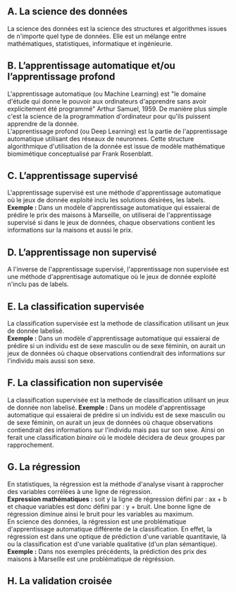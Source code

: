 ## A. La science des données  
La science des données est la science des structures et algorithmes issues de n'importe quel type de données. Elle est un mélange entre mathématiques, statistiques, informatique et ingénieurie.  
## B. L’apprentissage automatique et/ou l’apprentissage profond  
L'apprentissage automatique (ou Machine Learning) est "le domaine d'étude qui donne le pouvoir aux ordinateurs d'apprendre sans avoir explicitement été programmé" Arthur Samuel, 1959. De manière plus simple c'est la science de la programmation d'ordinateur pour qu'ils puissent apprendre de la donnée.  
L'apprentissage profond (ou Deep Learning) est la partie de l'apprentissage automatique utilisant des réseaux de neuronnes. Cette structure algorithmique d'utilisation de la donnée est issue de modèle mathématique biomimétique conceptualisé par Frank Rosenblatt.  
## C. L’apprentissage supervisé  
L'apprentissage supervisé est une méthode d'apprentissage automatique où le jeux de donnée exploité inclu les solutions désirées, les labels.   
**Exemple :** Dans un modèle d'apprentissage automatique qui essaierai de prédire le prix des maisons à Marseille, on utiliserai de l'apprentissage supervisé si dans le jeux de données, chaque observations contient les informations sur la maisons et aussi le prix. 
## D. L’apprentissage non supervisé  
A l'inverse de l'apprentissage supervisé, l'apprentissage non supervisée est une méthode d'apprentisage automatique où le jeux de donnée exploité n'inclu pas de labels.  
## E. La classification supervisée  
La classification supervisée est la methode de classification utilisant un jeux de donnée labelisé.  
**Exemple :** Dans un modèle d'apprentissage automatique qui essaierai de prédire si un individu est de sexe masculin ou de sexe féminin, on aurait un jeux de données où chaque observations contiendrait des informations sur l'individu mais aussi son sexe. 
## F. La classification non supervisée  
La classification supervisée est la methode de classification utilisant un jeux de donnée non labelisé.
**Exemple :** Dans un modèle d'apprentissage automatique qui essaierai de prédire si un individu est de sexe masculin ou de sexe féminin, on aurait un jeux de données où chaque observations contiendrait des informations sur l'individu mais pas sur son sexe. Ainsi on ferait une classification *binaire* où le modèle décidera de deux groupes par rapprochement.  
## G. La régression  
En statistiques, la régression est la méthode d'analyse visant à rapprocher des variables corrélées à une ligne de régression.  
**Expression mathématiques :** soit y la ligne de régression défini par : ax + b et chaque variables est donc défini par : y + bruit. Une bonne ligne de régression diminue ainsi le bruit pour les variables au maximum.  
En science des données, la régression est une problématique d'apprentissage automatique différente de la classification. En effet, la régression est dans une optique de prédiction d'une variable quantitavie, là ou la classification est d'une variable qualitative (d'un plan sémantique).  
**Exemple :** Dans nos exemples précédents, la prédiction des prix des maisons à Marseille est une problématique de régréssion.
## H. La validation croisée  